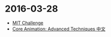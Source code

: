 # 2016-03-28

- [MIT Challenge](https://www.scotthyoung.com/blog/myprojects/mit-challenge-2/)
- [Core Animation: Advanced Techniques 中文](https://zsisme.gitbooks.io/ios-/content/)
